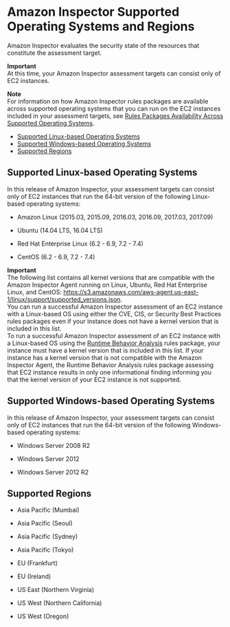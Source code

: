 # Amazon Inspector Supported Operating Systems and Regions<a name="inspector_supported_os_regions"></a>

 Amazon Inspector evaluates the security state of the resources that constitute the assessment target\. 

**Important**  
At this time, your Amazon Inspector assessment targets can consist only of EC2 instances\. 

**Note**  
For information on how Amazon Inspector rules packages are available across supported operating systems that you can run on the EC2 instances included in your assessment targets, see [Rules Packages Availability Across Supported Operating Systems](inspector_rule-packages_across_os.md)\.


+ [Supported Linux\-based Operating Systems](#inspector_supported-linux-os)
+ [Supported Windows\-based Operating Systems](#inspector_supported-win-os)
+ [Supported Regions](#inspector_supported-regions)

## Supported Linux\-based Operating Systems<a name="inspector_supported-linux-os"></a>

In this release of Amazon Inspector, your assessment targets can consist only of EC2 instances that run the 64\-bit version of the following Linux\-based operating systems:

+ Amazon Linux \(2015\.03, 2015\.09, 2016\.03, 2016\.09, 2017\.03, 2017\.09\)

+ Ubuntu \(14\.04 LTS, 16\.04 LTS\)

+ Red Hat Enterprise Linux \(6\.2 \- 6\.9, 7\.2 \- 7\.4\)

+ CentOS \(6\.2 \- 6\.9, 7\.2 \- 7\.4\)

**Important**  
The following list contains all kernel versions that are compatible with the Amazon Inspector Agent running on Linux, Ubuntu, Red Hat Enterprise Linux, and CentOS: [https://s3\.amazonaws\.com/aws\-agent\.us\-east\-1/linux/support/supported\_versions\.json](https://s3.amazonaws.com/aws-agent.us-east-1/linux/support/supported_versions.json)\.  
You can run a successful Amazon Inspector assessment of an EC2 instance with a Linux\-based OS using either the CVE, CIS, or Security Best Practices rules packages even if your instance does not have a kernel version that is included in this list\.  
To run a successful Amazon Inspector assessment of an EC2 instance with a Linux\-based OS using the [Runtime Behavior Analysis](inspector_runtime-behavior-analysis.md) rules package, your instance must have a kernel version that is included in this list\. If your instance has a kernel version that is not compatible with the Amazon Inspector Agent, the Runtime Behavior Analysis rules package assessing that EC2 instance results in only one informational finding informing you that the kernel version of your EC2 instance is not supported\. 

## Supported Windows\-based Operating Systems<a name="inspector_supported-win-os"></a>

In this release of Amazon Inspector, your assessment targets can consist only of EC2 instances that run the 64\-bit version of the following Windows\-based operating systems:

+ Windows Server 2008 R2

+ Windows Server 2012

+ Windows Server 2012 R2

## Supported Regions<a name="inspector_supported-regions"></a>

+ Asia Pacific \(Mumbai\)

+ Asia Pacific \(Seoul\)

+ Asia Pacific \(Sydney\)

+ Asia Pacific \(Tokyo\)

+ EU \(Frankfurt\)

+ EU \(Ireland\)

+ US East \(Northern Virginia\)

+ US West \(Northern California\)

+ US West \(Oregon\)